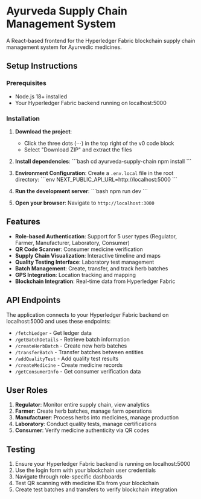 # Ayurveda Supply Chain Management System

A React-based frontend for the Hyperledger Fabric blockchain supply chain management system for Ayurvedic medicines.

## Setup Instructions

### Prerequisites
- Node.js 18+ installed
- Your Hyperledger Fabric backend running on localhost:5000

### Installation

1. **Download the project**:
   - Click the three dots (⋯) in the top right of the v0 code block
   - Select "Download ZIP" and extract the files

2. **Install dependencies**:
   \`\`\`bash
   cd ayurveda-supply-chain
   npm install
   \`\`\`

3. **Environment Configuration**:
   Create a `.env.local` file in the root directory:
   \`\`\`env
   NEXT_PUBLIC_API_URL=http://localhost:5000
   \`\`\`

4. **Run the development server**:
   \`\`\`bash
   npm run dev
   \`\`\`

5. **Open your browser**:
   Navigate to `http://localhost:3000`

## Features

- **Role-based Authentication**: Support for 5 user types (Regulator, Farmer, Manufacturer, Laboratory, Consumer)
- **QR Code Scanner**: Consumer medicine verification
- **Supply Chain Visualization**: Interactive timeline and maps
- **Quality Testing Interface**: Laboratory test management
- **Batch Management**: Create, transfer, and track herb batches
- **GPS Integration**: Location tracking and mapping
- **Blockchain Integration**: Real-time data from Hyperledger Fabric

## API Endpoints

The application connects to your Hyperledger Fabric backend on localhost:5000 and uses these endpoints:
- `/fetchLedger` - Get ledger data
- `/getBatchDetails` - Retrieve batch information
- `/createHerbBatch` - Create new herb batches
- `/transferBatch` - Transfer batches between entities
- `/addQualityTest` - Add quality test results
- `/createMedicine` - Create medicine records
- `/getConsumerInfo` - Get consumer verification data

## User Roles

1. **Regulator**: Monitor entire supply chain, view analytics
2. **Farmer**: Create herb batches, manage farm operations
3. **Manufacturer**: Process herbs into medicines, manage production
4. **Laboratory**: Conduct quality tests, manage certifications
5. **Consumer**: Verify medicine authenticity via QR codes

## Testing

1. Ensure your Hyperledger Fabric backend is running on localhost:5000
2. Use the login form with your blockchain user credentials
3. Navigate through role-specific dashboards
4. Test QR scanning with medicine IDs from your blockchain
5. Create test batches and transfers to verify blockchain integration
